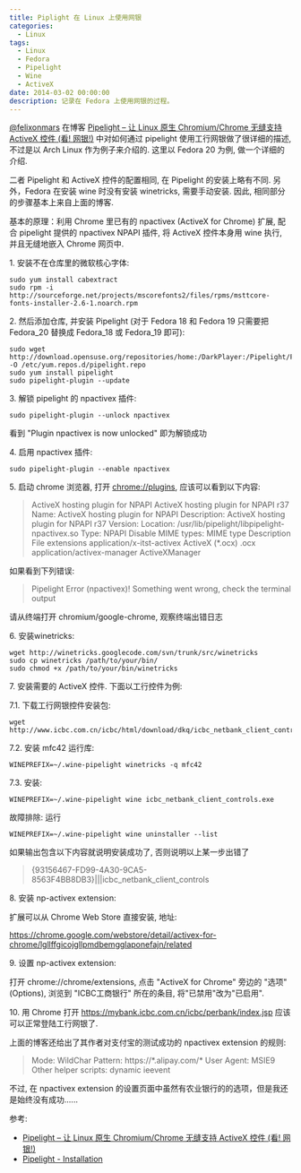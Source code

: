 ```yaml
---
title: Piplight 在 Linux 上使用网银
categories:
  - Linux
tags:
  - Linux
  - Fedora
  - Pipelight
  - Wine
  - ActiveX
date: 2014-03-02 00:00:00
description: 记录在 Fedora 上使用网银的过程。
---
```


[@felixonmars](https://twitter.com/felixonmars) 在博客 [Pipelight – 让 Linux 原生 Chromium/Chrome 无缝支持 ActiveX 控件 (看! 网银!)](http://blog.felixc.at/2014/02/pipelight-let-linux-native-chromium-chrome-support-activex-seamlessly/) 中对如何通过 pipelight 使用工行网银做了很详细的描述, 不过是以 Arch Linux 作为例子来介绍的. 这里以 Fedora 20 为例, 做一个详细的介绍.

二者 Pipelight 和 ActiveX 控件的配置相同, 在 Pipelight 的安装上略有不同. 另外，Fedora 在安装 wine 时没有安装 winetricks, 需要手动安装. 因此, 相同部分的步骤基本上来自上面的博客.

基本的原理：利用 Chrome 里已有的 npactivex (ActiveX for Chrome) 扩展, 配合 pipelight 提供的 npactivex NPAPI 插件, 将 ActiveX 控件本身用 wine 执行, 并且无缝地嵌入 Chrome 网页中.

1\. 安装不在仓库里的微软核心字体:

    sudo yum install cabextract
    sudo rpm -i http://sourceforge.net/projects/mscorefonts2/files/rpms/msttcore-fonts-installer-2.6-1.noarch.rpm

2\. 然后添加仓库, 并安装 Pipelight (对于 Fedora 18 和 Fedora 19 只需要把 Fedora\_20 替换成 Fedora\_18 或 Fedora\_19 即可):

    sudo wget http://download.opensuse.org/repositories/home:/DarkPlayer:/Pipelight/Fedora_20/home:DarkPlayer:Pipelight.repo -O /etc/yum.repos.d/pipelight.repo
    sudo yum install pipelight
    sudo pipelight-plugin --update

3\. 解锁 pipelight 的 npactivex 插件:

    sudo pipelight-plugin --unlock npactivex

看到 "Plugin npactivex is now unlocked" 即为解锁成功

4\. 启用 npactivex 插件:

    sudo pipelight-plugin --enable npactivex

5\. 启动 chrome 浏览器, 打开 <chrome://plugins>, 应该可以看到以下内容:

> ActiveX hosting plugin for NPAPI
> ActiveX hosting plugin for NPAPI r37
> Name: ActiveX hosting plugin for NPAPI
> Description: ActiveX hosting plugin for NPAPI r37
> Version:
> Location: /usr/lib/pipelight/libpipelight-npactivex.so
> Type: NPAPI
> Disable
> MIME types:
> MIME type Description  File extensions
> application/x-itst-activex  ActiveX (\*.ocx)
> .ocx
> application/activex-manager  ActiveXManager

如果看到下列错误:

> Pipelight Error (npactivex)!
> Something went wrong, check the terminal output

请从终端打开 chromium/google-chrome, 观察终端出错日志

6\. 安装winetricks:

    wget http://winetricks.googlecode.com/svn/trunk/src/winetricks
    sudo cp winetricks /path/to/your/bin/
    sudo chmod +x /path/to/your/bin/winetricks

7\. 安装需要的 ActiveX 控件. 下面以工行控件为例:

7.1. 下载工行网银控件安装包:

    wget http://www.icbc.com.cn/icbc/html/download/dkq/icbc_netbank_client_controls.exe

7.2. 安装 mfc42 运行库:

    WINEPREFIX=~/.wine-pipelight winetricks -q mfc42

7.3. 安装:

    WINEPREFIX=~/.wine-pipelight wine icbc_netbank_client_controls.exe

故障排除: 运行

    WINEPREFIX=~/.wine-pipelight wine uninstaller --list

如果输出包含以下内容就说明安装成功了, 否则说明以上某一步出错了

> {93156467-FD99-4A30-9CA5-8563F4BB8DB3}|||icbc\_netbank\_client\_controls

8\. 安装 np-activex extension:

扩展可以从 Chrome Web Store 直接安装, 地址:

<https://chrome.google.com/webstore/detail/activex-for-chrome/lgllffgicojgllpmdbemgglaponefajn/related>

9\. 设置 np-activex extension:

打开 chrome://chrome/extensions, 点击 "ActiveX for Chrome" 旁边的 "选项" (Options), 浏览到 "ICBC工商银行" 所在的条目, 将"已禁用"改为"已启用".

10\. 用 Chrome 打开 <https://mybank.icbc.com.cn/icbc/perbank/index.jsp> 应该可以正常登陆工行网银了.

上面的博客还给出了其作者对支付宝的测试成功的 npactivex extension 的规则:

> Mode: WildChar
> Pattern: https://\*.alipay.com/\*
> User Agent: MSIE9
> Other helper scripts: dynamic ieevent

不过, 在 npactivex extension 的设置页面中虽然有农业银行的的选项，但是我还是始终没有成功......

参考:

+ [Pipelight – 让 Linux 原生 Chromium/Chrome 无缝支持 ActiveX 控件 (看! 网银!)](http://blog.felixc.at/2014/02/pipelight-let-linux-native-chromium-chrome-support-activex-seamlessly)
+ [Pipelight - Installation](http://fds-team.de/cms/pipelight-installation.html)
